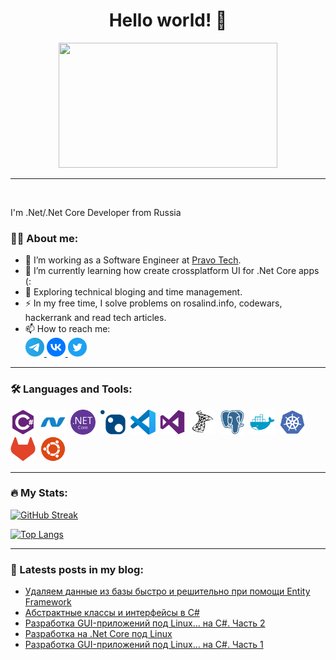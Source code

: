 <h1 align="center">Hello world! 👋</h1>

<div align="center">
  <img src="https://media.giphy.com/media/xVRRDVP6lqtNQJrzN7/giphy.gif" width="350" height="200"/>
</div>

---

<div>
  <img src="https://komarev.com/ghpvc/?username=Kriger&style=flat-square&color=blue" alt=""/>
</div>

I'm .Net/.Net Core Developer from Russia

### :technologist: About me:
- :rocket: I’m working as a Software Engineer at <a href="https://pravo.tech"> Pravo Tech<a/>.
- :telescope: I’m currently learning how create crossplatform UI for .Net Core apps (:
- :seedling: Exploring technical bloging and time management.
- :zap: In my free time, I solve problems on rosalind.info, codewars, hackerrank and read tech articles.
- :mailbox: How to reach me: <div id="badges">
  <a href="https://t.me/kriger1991">
    <img src="https://github.com/Kriger/Kriger/blob/main/images/Telegram.svg" alt="Telegram Badge" width="30" height="30"/>
  </a>
  <a href="https://vk.com/kriger91">
    <img src="https://github.com/Kriger/Kriger/blob/main/images/VK.svg" width="30" height="30" alt="VK Badge"/>
  </a>
  <a href="http://twitter.com/Krimmel_Herman">
    <img src="https://github.com/Kriger/Kriger/blob/main/images/Twitter.svg" width="30" height="30" alt="Twitter Badge"/>
  </a>
</div>

---

### :hammer_and_wrench: Languages and Tools:
<div>
  <img src="https://github.com/devicons/devicon/blob/master/icons/csharp/csharp-plain.svg" title="C#" alt="C#" width="40" height="40"/>&nbsp;
  <img src="https://github.com/devicons/devicon/blob/master/icons/dot-net/dot-net-plain.svg" title=".Net" alt=".Net" width="40" height="40"/>&nbsp;
  <img src="https://github.com/devicons/devicon/blob/master/icons/dotnetcore/dotnetcore-original.svg" title=".Net Core" alt=".Net Core" width="40" height="40"/>&nbsp;
  <img src="https://github.com/devicons/devicon/blob/master/icons/nuget/nuget-original.svg" title="NuGet" alt="NuGet" width="40" height="40"/>&nbsp;
  <img src="https://github.com/devicons/devicon/blob/master/icons/vscode/vscode-original.svg" title="VS Code" alt="VS Code" width="40" height="40"/>&nbsp;
  <img src="https://github.com/devicons/devicon/blob/master/icons/visualstudio/visualstudio-plain.svg" title="Visual Studio" alt="Visual Studio" width="40" height="40"/>&nbsp;
  <img src="https://github.com/devicons/devicon/blob/master/icons/microsoftsqlserver/microsoftsqlserver-plain.svg" title="T-SQL" alt="T-SQL" width="40" height="40"/>&nbsp;
  <img src="https://github.com/devicons/devicon/blob/master/icons/postgresql/postgresql-plain.svg" title="PostgreSQL" alt="PostgreSQL" width="40" height="40"/>&nbsp;
  <img src="https://github.com/devicons/devicon/blob/master/icons/docker/docker-plain.svg" title="Docker" alt="Docker" width="40" height="40"/>&nbsp;
  <img src="https://github.com/devicons/devicon/blob/master/icons/kubernetes/kubernetes-plain.svg" title="Kubernetes" alt="Kubernetes" width="40" height="40"/>&nbsp;
  <img src="https://github.com/devicons/devicon/blob/master/icons/gitlab/gitlab-plain.svg" title="GitLab" alt="GitLab" width="40" height="40"/>&nbsp;
  <img src="https://github.com/devicons/devicon/blob/master/icons/ubuntu/ubuntu-plain.svg" title="Ubuntu" alt="Ubuntu" width="40" height="40"/>&nbsp;
</div>

---

### :fire: My Stats:
[![GitHub Streak](http://github-readme-streak-stats.herokuapp.com?user=Kriger&theme=dark&background=000000)](https://git.io/streak-stats)

[![Top Langs](https://github-readme-stats.vercel.app/api/top-langs/?username=Kriger&theme=dark&background=000000)](https://github.com/anuraghazra/github-readme-stats)
  
---
  
### 📘 Latests posts in my blog:
<!-- BLOG-POST-LIST:START -->
- [Удаляем данные из базы быстро и решительно при помощи Entity Framework](https://krimmel.ru/deleting-data-from-the-database-quickly-and-decisively-with-ef/)
- [Абстрактные классы и интерфейсы в C#](https://krimmel.ru/abstract-classes-vs-interfaces/)
- [Разработка GUI-приложений под Linux… на C#. Часть 2](https://krimmel.ru/development-on-net-core-under-linux-part-2/)
- [Разработка на .Net Core под Linux](https://krimmel.ru/development-on-net-core-under-linux/)
- [Разработка GUI-приложений под Linux… на C#. Часть 1](https://krimmel.ru/gui-applications-under-linux-on-c-sharp-part1/)
<!-- BLOG-POST-LIST:END -->
  
